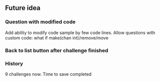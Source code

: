 ## Future idea

### Question with modified code 

Add ability to modify code sample by few code lines.
Allow questions with custom code: what if make(chan int)/remove/move

### Back to list button after challenge finished

### History

9 challenges now. Time to save completed